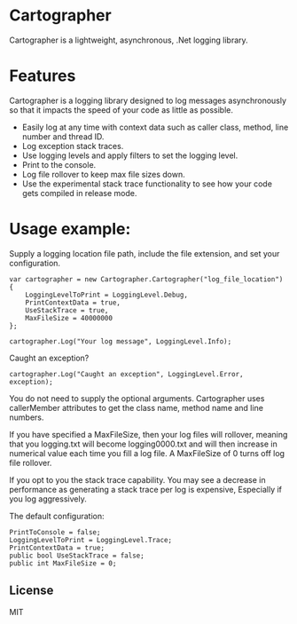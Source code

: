# Cartographer
Cartographer is a lightweight, asynchronous, .Net logging library.

# Features
Cartographer is a logging library designed to log messages asynchronously so that it impacts the speed of your code as little as possible.
  - Easily log at any time with context data such as caller class, method, line number and thread ID.
  - Log exception stack traces.
  - Use logging levels and apply filters to set the logging level.
  - Print to the console.
  - Log file rollover to keep max file sizes down.
  - Use the experimental stack trace functionality to see how your code gets compiled in release mode.

# Usage example:
Supply a logging location file path, include the file extension, and set your configuration.

    var cartographer = new Cartographer.Cartographer("log_file_location")
    {
        LoggingLevelToPrint = LoggingLevel.Debug,
        PrintContextData = true,
        UseStackTrace = true,
        MaxFileSize = 40000000      
    };
    
    cartographer.Log("Your log message", LoggingLevel.Info);
    
Caught an exception?
    
    cartographer.Log("Caught an exception", LoggingLevel.Error, exception);

You do not need to supply the optional arguments. Cartographer uses callerMember attributes to get the class name, method name and line numbers.

If you have specified a MaxFileSize, then your log files will rollover, meaning that you logging.txt will become logging0000.txt
and will then increase in numerical value each time you fill a log file. A MaxFileSize of 0 turns off log file rollover.

If you opt to you the stack trace capability. You may see a decrease in performance as generating a stack trace per log is expensive, Especially if you log aggressively.

The default configuration:

    PrintToConsole = false;
    LoggingLevelToPrint = LoggingLevel.Trace;
    PrintContextData = true;
    public bool UseStackTrace = false;
    public int MaxFileSize = 0;


License
----

MIT
